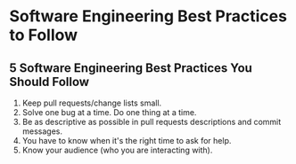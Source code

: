 # Software Engineering Best Practices to Follow

## 5 Software Engineering Best Practices You Should Follow
1. Keep pull requests/change lists small.
2. Solve one bug at a time. Do one thing at a time.
3. Be as descriptive as possible in pull requests descriptions and commit messages.
4. You have to know when it's the right time to ask for help.
5. Know your audience (who you are interacting with).
